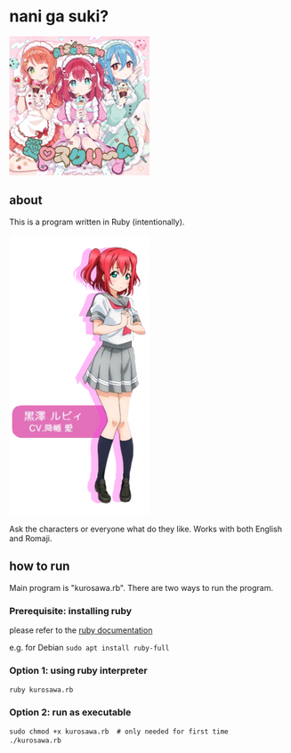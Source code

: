 # nani ga suki?

<img src="aiscream.jpg" width=50% alt="aiscream">


## about

This is a program written in Ruby (intentionally).

<img src="kurosawa_ruby.png" width=50% alt="kurosawa ruby">

Ask the characters or everyone what do they like. Works with both English and Romaji.

## how to run

Main program is "kurosawa.rb". There are two ways to run the program.

### Prerequisite: installing ruby

please refer to the [ruby documentation](https://www.ruby-lang.org/en/documentation/installation/)

e.g. for Debian `sudo apt install ruby-full`

### Option 1: using ruby interpreter

```
ruby kurosawa.rb
```

### Option 2: run as executable

```
sudo chmod +x kurosawa.rb  # only needed for first time
./kurosawa.rb
```
